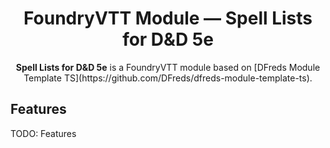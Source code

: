 <h1 align="center">FoundryVTT Module &mdash; Spell Lists for D&D 5e</h1>

<p align="center">
    <b>Spell Lists for D&D 5e</b> is a FoundryVTT module based on [DFreds Module Template TS](https://github.com/DFreds/dfreds-module-template-ts).
</p>

## Features

TODO: Features
